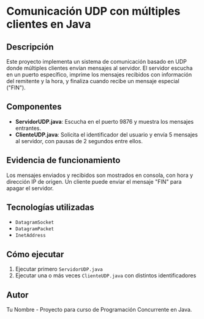 # Comunicación UDP con múltiples clientes en Java

## Descripción
Este proyecto implementa un sistema de comunicación basado en UDP donde múltiples clientes envían mensajes al servidor. El servidor escucha en un puerto específico, imprime los mensajes recibidos con información del remitente y la hora, y finaliza cuando recibe un mensaje especial ("FIN").

## Componentes
- **ServidorUDP.java**: Escucha en el puerto 9876 y muestra los mensajes entrantes.
- **ClienteUDP.java**: Solicita el identificador del usuario y envía 5 mensajes al servidor, con pausas de 2 segundos entre ellos.

## Evidencia de funcionamiento
Los mensajes enviados y recibidos son mostrados en consola, con hora y dirección IP de origen. Un cliente puede enviar el mensaje "FIN" para apagar el servidor.

## Tecnologías utilizadas
- `DatagramSocket`
- `DatagramPacket`
- `InetAddress`

## Cómo ejecutar
1. Ejecutar primero `ServidorUDP.java`
2. Ejecutar una o más veces `ClienteUDP.java` con distintos identificadores

## Autor
Tu Nombre - Proyecto para curso de Programación Concurrente en Java.
